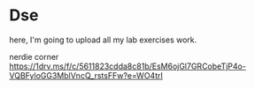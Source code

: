 # Dse
here, I'm going to upload all my lab exercises work.


nerdie corner
https://1drv.ms/f/c/5611823cdda8c81b/EsM6ojGl7GRCobeTjP4o-VQBFyloGG3MblVncQ_rstsFFw?e=WO4trI
